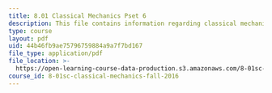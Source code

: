 ```yaml
---
title: 8.01 Classical Mechanics Pset 6
description: This file contains information regarding classical mechanics problem set 6.
type: course
layout: pdf
uid: 44b46fb9ae75796759884a9a7f7bd167
file_type: application/pdf
file_location: >-
  https://open-learning-course-data-production.s3.amazonaws.com/8-01sc-classical-mechanics-fall-2016/44b46fb9ae75796759884a9a7f7bd167_MIT8_01F16_pset6.pdf
course_id: 8-01sc-classical-mechanics-fall-2016
---
```

